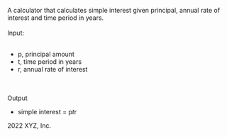 A calculator that calculates simple interest given principal, annual rate of interest and time period in years.<br><br>
Input:<br><br>
   - p, principal amount
   - t, time period in years
   - r, annual rate of interest

<br><br>
Output
   - simple interest = p*t*r

2022 XYZ, Inc.
